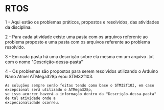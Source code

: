 # RTOS

1 - Aqui estão os problemas práticos, propostos e resolvidos, das atividades da disciplina.

2 - Para cada atividade existe uma pasta com os arquivos referente ao problema proposto
e uma pasta com os arquivos referente ao problema resolvido.

3 - Em cada pasta há uma descrição sobre ela mesma em um arquivo .txt com o nome "Descrição-dessa-pasta"

4 - Os problemas são propostos para serem resolvidos utilizando o Arduino Nano Atmel ATMega328p e/ou STM32f103.

    As soluções sempre serão feitas tendo como base o STM32f103, em caso excepcional será utilizado o ATMega328p,
    se isso acorrer haverá a informação dentro da "Descrição-dessa-pasta" de tal atividade onde a 
    excpecionalidade ocorreu.
